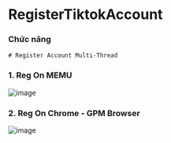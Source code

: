 # RegisterTiktokAccount

### Chức năng
```
# Register Account Multi-Thread
```

### 1. Reg On MEMU

![image](https://github.com/user-attachments/assets/2d7b807f-c4d3-44a3-9362-72ef864941d2)

### 2. Reg On Chrome - GPM Browser

![image](https://github.com/user-attachments/assets/566b3f9d-7064-4669-b5fe-3776ddfdebfa)

